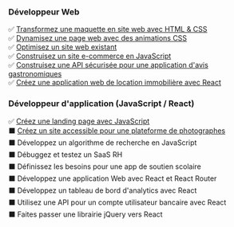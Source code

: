 ### Développeur Web
:white_check_mark: [Transformez une maquette en site web avec HTML & CSS](https://github.com/CHENON-Evan/Transformez_une_maquette_en_site_web_avec_html_css-Developpeur_web)  
:white_check_mark: [Dynamisez une page web avec des animations CSS](https://github.com/CHENON-Evan/Dynamisez_une_page_web_avec_des_animations_CSS-Developpeur_web)  
:white_check_mark: [Optimisez un site web existant](https://github.com/CHENON-Evan/Optimisez_un_site_web_existant-Developpeur_web)  
:white_check_mark: [Construisez un site e-commerce en JavaScript](https://github.com/CHENON-Evan/Construisez_un_site_e_commerce_en_JavaScript-Developpeur_web)  
:white_check_mark: [Construisez une API sécurisée pour une application d'avis gastronomiques](https://github.com/CHENON-Evan/Construisez_une_API_securise_pour_une_application_d_avis_gastronomiques-Developpeur_web)  
:white_check_mark: [Créez une application web de location immobilière avec React](https://github.com/CHENON-Evan/Creez_une_application_web_de_location_immobilire_avec_React-Developpeur_web)

### Développeur d'application (JavaScript / React)
:white_check_mark: [Créez une landing page avec JavaScript](https://github.com/CHENON-Evan/Creez_une_landing_page_avec_JavaScript-Developpeur_d_application_JavaScript_React)    
:black_large_square: [Créez un site accessible pour une plateforme de photographes](https://github.com/CHENON-Evan/Creez_un_site_accessible_pour_une_plateforme_de_photographes-Developpeur_d_application_JavaScript)    
:black_large_square: Développez un algorithme de recherche en JavaScript   
:black_large_square: Débuggez et testez un SaaS RH  
:black_large_square: Définissez les besoins pour une app de soutien scolaire  
:black_large_square: Développez une application Web avec React et React Router  
:black_large_square: Développez un tableau de bord d'analytics avec React  
:black_large_square: Utilisez une API pour un compte utilisateur bancaire avec React  
:black_large_square: Faites passer une librairie jQuery vers React  
